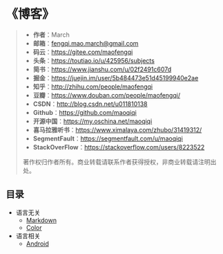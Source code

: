 # 《博客》

> * **作者**：March
> * **邮箱**：fengqi.mao.march@gmail.com
> * **码云**：https://gitee.com/maofengqi
> * **头条**：https://toutiao.io/u/425956/subjects
> * **简书**：https://www.jianshu.com/u/02f2491c607d
> * **掘金**：https://juejin.im/user/5b484473e51d45199940e2ae
> * **知乎**：http://zhihu.com/people/maofengqi
> * **豆瓣**：https://www.douban.com/people/maofengqi/
> * **CSDN**：http://blog.csdn.net/u011810138
> * **Github**：https://github.com/maoqiqi
> * **开源中国**：https://my.oschina.net/maoqiqi
> * **喜马拉雅听书**：https://www.ximalaya.com/zhubo/31419312/
> * **SegmentFault**：https://segmentfault.com/u/maoqiqi
> * **StackOverFlow**：https://stackoverflow.com/users/8223522
>
> 著作权归作者所有。商业转载请联系作者获得授权，非商业转载请注明出处。


## 目录

* 语言无关
  * [Markdown](markdown)
  * [Color](color)
* 语言相关
  * [Android](android)